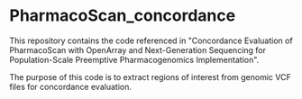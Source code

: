 # PharmacoScan_concordance

This repository contains the code referenced in "Concordance Evaluation of PharmacoScan with OpenArray and Next-Generation Sequencing for Population-Scale Preemptive Pharmacogenomics Implementation".

The purpose of this code is to extract regions of interest from genomic VCF files for concordance evaluation.
